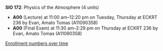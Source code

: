 **SIO 172**: Physics of the Atmosphere (4 units)

- **A00** (Lecture) at 11:00 am–12:20 pm on Tuesday, Thursday at ECKRT 236 by Evan, Amato Tomas (A11090358)
- **A00** (Final Exam) at 11:30 am–2:29 pm on Thursday at ECKRT 236 by Evan, Amato Tomas (A11090358)

[Enrollment numbers over time](./SIO172.tsv)
